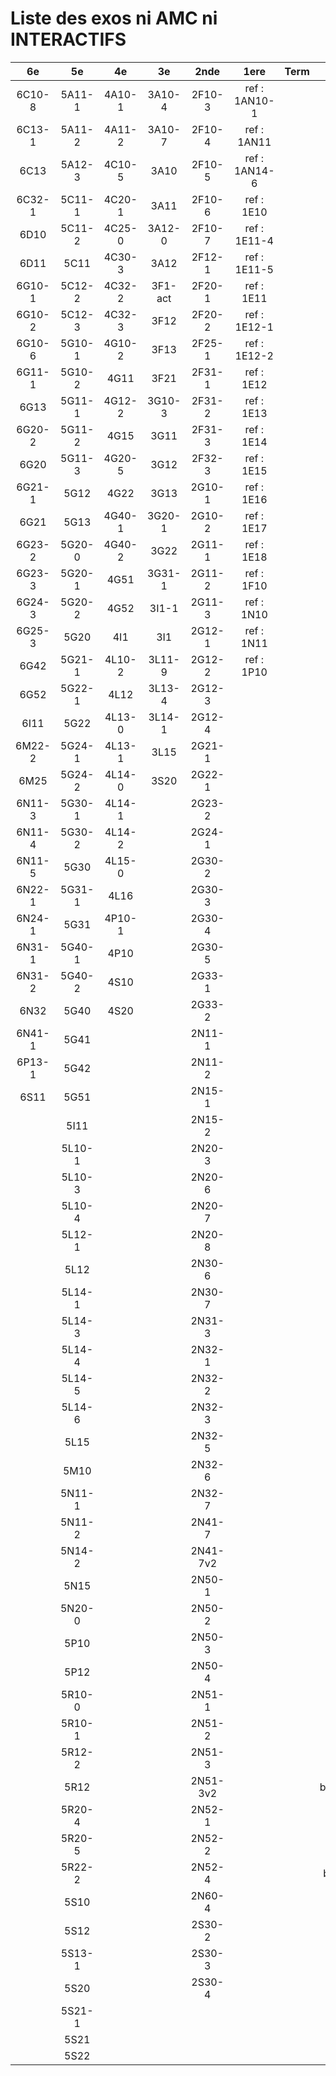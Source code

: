 # Liste des exos ni AMC ni INTERACTIFS

|6e|5e|4e|3e|2nde|1ere|Term|Reste|
|:-:|:-:|:-:|:-:|:-:|:-:|:-:|:-:|
|6C10-8|5A11-1|4A10-1|3A10-4|2F10-3|ref : 1AN10-1||beta3I12|
|6C13-1|5A11-2|4A11-2|3A10-7|2F10-4|ref : 1AN11||CM020|
|6C13|5A12-3|4C10-5|3A10|2F10-5|ref : 1AN14-6||CM021|
|6C32-1|5C11-1|4C20-1|3A11|2F10-6|ref : 1E10||ExC100|
|6D10|5C11-2|4C25-0|3A12-0|2F10-7|ref : 1E11-4||ExC101|
|6D11|5C11|4C30-3|3A12|2F12-1|ref : 1E11-5||HPC100|
|6G10-1|5C12-2|4C32-2|3F1-act|2F20-1|ref : 1E11||HPC103|
|6G10-2|5C12-3|4C32-3|3F12|2F20-2|ref : 1E12-1||HPC104|
|6G10-6|5G10-1|4G10-2|3F13|2F25-1|ref : 1E12-2||PEA11-1|
|6G11-1|5G10-2|4G11|3F21|2F31-1|ref : 1E12||PEA11|
|6G13|5G11-1|4G12-2|3G10-3|2F31-2|ref : 1E13||PEA12|
|6G20-2|5G11-2|4G15|3G11|2F31-3|ref : 1E14||PEA13|
|6G20|5G11-3|4G20-5|3G12|2F32-3|ref : 1E15||PEG20|
|6G21-1|5G12|4G22|3G13|2G10-1|ref : 1E16||PEG21|
|6G21|5G13|4G40-1|3G20-1|2G10-2|ref : 1E17||PEG22|
|6G23-2|5G20-0|4G40-2|3G22|2G11-1|ref : 1E18||PEG23|
|6G23-3|5G20-1|4G51|3G31-1|2G11-2|ref : 1F10||PEG24|
|6G24-3|5G20-2|4G52|3I1-1|2G11-3|ref : 1N10||P003|
|6G25-3|5G20|4I1|3I1|2G12-1|ref : 1N11||P004|
|6G42|5G21-1|4L10-2|3L11-9|2G12-2|ref : 1P10||P005|
|6G52|5G22-1|4L12|3L13-4|2G12-3|||P006|
|6I11|5G22|4L13-0|3L14-1|2G12-4|||P007|
|6M22-2|5G24-1|4L13-1|3L15|2G21-1|||P008|
|6M25|5G24-2|4L14-0|3S20|2G22-1|||P009|
|6N11-3|5G30-1|4L14-1||2G23-2|||P010|
|6N11-4|5G30-2|4L14-2||2G24-1|||P011|
|6N11-5|5G30|4L15-0||2G30-2|||P012|
|6N22-1|5G31-1|4L16||2G30-3|||P013|
|6N24-1|5G31|4P10-1||2G30-4|||P014|
|6N31-1|5G40-1|4P10||2G30-5|||P015|
|6N31-2|5G40-2|4S10||2G33-1|||P016|
|6N32|5G40|4S20||2G33-2|||P017|
|6N41-1|5G41|||2N11-1|||P018|
|6P13-1|5G42|||2N11-2|||P019|
|6S11|5G51|||2N15-1|||P020|
||5I11|||2N15-2|||beta2F31|
||5L10-1|||2N20-3|||beta3F23|
||5L10-3|||2N20-6|||beta3G15|
||5L10-4|||2N20-7|||beta3S20-1|
||5L12-1|||2N20-8|||beta3s21|
||5L12|||2N30-6|||beta4C31|
||5L14-1|||2N30-7|||beta4G20-3|
||5L14-3|||2N31-3|||beta4G20-4|
||5L14-4|||2N32-1|||beta5G30-2|
||5L14-5|||2N32-2|||beta6C33-1|
||5L14-6|||2N32-3|||beta6test2|
||5L15|||2N32-5|||beta6test2021|
||5M10|||2N32-6|||betaAleaFigure|
||5N11-1|||2N32-7|||betaAsymptotesObliques|
||5N11-2|||2N41-7|||betaEqCarreDansC|
||5N14-2|||2N41-7v2|||betaEqValAbs|
||5N15|||2N50-1|||betaEquations|
||5N20-0|||2N50-2|||betaEquationsLog|
||5P10|||2N50-3|||betaExo3d|
||5P12|||2N50-4|||betaExoLimite|
||5R10-0|||2N51-1|||betaExoSimpleMatthieu|
||5R10-1|||2N51-2|||betaModele10_simple_question-reponse|
||5R12-2|||2N51-3|||betaModele11_parametrable|
||5R12|||2N51-3v2|||betaModele20_plusieurs_types_de_questions|
||5R20-4|||2N52-1|||betaModele21_parametrables|
||5R20-5|||2N52-2|||betaModele22_avec_une_serie_de_valeurs|
||5R22-2|||2N52-4|||betaModele30_constructions_géométriques|
||5S10|||2N60-4|||betaModele31_parametrables|
||5S12|||2S30-2|||betaModele40_tableau_proportionnalite|
||5S13-1|||2S30-3|||betaModele41_tableau_signes_variations|
||5S20|||2S30-4|||betaModele50_Mathsteps|
||5S21-1||||||betaPol|
||5S21||||||betaProbaAouB|
||5S22||||||betaProbabilites|
